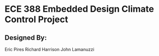 # ECE 388 Embedded Design Climate Control Project

## Designed By:

Eric Pires
Richard Harrison
John Lamanuzzi
